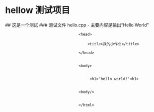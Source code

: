 # hellow 测试项目  
<html>
##  这是一个测试
###   测试文件 hello.cpp
-   主要内容是输出“Hello World”



                                     <head>

                                         <title>我的小作业</title>

                                     </head>


                                     <body>


                                          <h1>"hello world!"<h1>


                                     <body/>


                                     </html>
